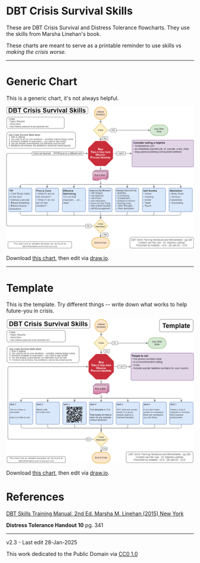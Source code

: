 # DBT Crisis Survival Skills

These are DBT Crisis Survival and Distress Tolerance flowcharts. They use the skills from Marsha Linehan's book.

These charts are meant to serve as a printable reminder to use skills vs *making the crisis worse.*

-----

# Generic Chart

This is a generic chart, it's not always helpful.

![DBT Crisis Survival](images/dbtwithariadne-crisis-survival-skills.drawio.png)

Download [this chart](drawio-charts/dbtwithariadne-crisis-survival-skills.drawio), then edit via [draw.io](https://app.diagrams.net/).

-----

# Template

This is the template. Try different things -- write down what works to help future-you in crisis.

![Template - DBT Crisis Survival](images/dbtwithariadne-crisis-survival-skills-template.drawio.png)

Download [this chart](drawio-charts/dbtwithariadne-crisis-survival-skills-template.drawio), then edit via [draw.io](https://app.diagrams.net/).

# References

[DBT Skills Training Manual, 2nd Ed. Marsha M. Linehan (2015) New York](https://doi.org/10.1097/nmd.0000000000000387)

**Distress Tolerance Handout 10** pg. 341

-----

v2.3 - Last edit 28-Jan-2025

This work dedicated to the Public Domain via [CC0 1.0](https://creativecommons.org/publicdomain/zero/1.0/)